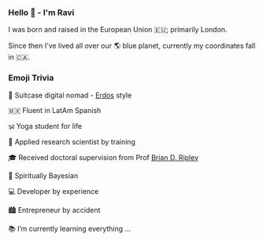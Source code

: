 ### Hello 👋 - I'm Ravi


I was born and raised in󠁧󠁢󠁥󠁮󠁧󠁿󠁮󠁧󠁿 the European Union 🇪🇺; primarily London. 

Since then I've lived all over our 🌎 blue planet, currently my coordinates fall in 🇨🇦.

### Emoji Trivia

🛄 Suitcase digital nomad - [Erdos](https://en.wikipedia.org/wiki/Paul_Erd%C5%91s) style

🇲🇽 Fluent in LatAm Spanish

🕉️ Yoga student for life

🥼 Applied research scientist by training

🎓 Received doctoral supervision from Prof [Brian D. Ripley](https://en.wikipedia.org/wiki/Brian_D._Ripley) 

👻 Spiritually Bayesian

💻 Developer by experience

🏙️ Entrepreneur by accident

📚 I’m currently learning everything ...


